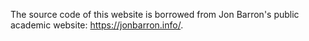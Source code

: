 The source code of this website is borrowed from Jon Barron's public academic website: https://jonbarron.info/.
